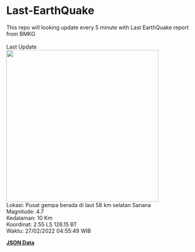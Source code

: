# Last-EarthQuake
This repo will looking update every 5 minute with Last EarthQuake report from BMKG
<br>
<br>
Last Update
<br>
<img src="https://ews.bmkg.go.id/TEWS/data/20220227045549.mmi.jpg" width="400"/>
<br>
Lokasi: Pusat gempa berada di laut 58 km selatan Sanana <br>
Magnitude: 4.7 <br>
Kedalaman: 10 Km <br>
Koordinat: 2.55 LS 126.15 BT <br>
Waktu: 27/02/2022 04:55:49 WIB <br>

<a href="./data/data.json">**JSON Data**</a>
